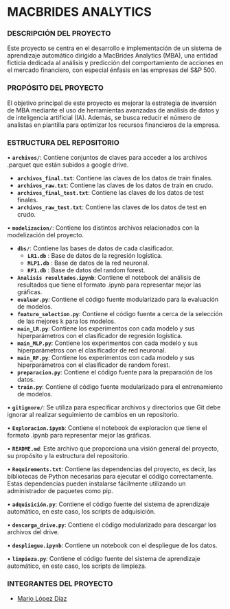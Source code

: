 # MACBRIDES ANALYTICS

### DESCRIPCIÓN DEL PROYECTO

Este proyecto se centra en el desarrollo e implementación de un sistema de aprendizaje automático dirigido a MacBrides Analytics (MBA), una entidad ficticia dedicada al análisis y predicción del comportamiento de acciones en el mercado financiero, con especial énfasis en las empresas del S&P 500.

### PROPÓSITO DEL PROYECTO

El objetivo principal de este proyecto es mejorar la estrategia de inversión de MBA mediante el uso de herramientas avanzadas de análisis de datos y de inteligencia artificial (IA). Además, se busca reducir el número de analistas en plantilla para optimizar los recursos financieros de la empresa.

### ESTRUCTURA DEL REPOSITORIO

 • **`archivos/`**: Contiene conjuntos de claves para acceder a los archivos .parquet que están subidos a google drive.
   - **`archivos_final.txt`**: Contiene las claves de los datos de train finales.
   - **`archivos_raw.txt`**: Contiene las claves de los datos de train en crudo.
   - **`archivos_final_test.txt`**: Contiene las claves de los datos de test finales.
   - **`archivos_raw_test.txt`**: Contiene las claves de los datos de test en crudo.

 • **`modelizacion/`**: Contiene los distintos archivos relacionados con la modelización del proyecto.
   - **`dbs/`**: Contiene las bases de datos de cada clasificador.
      - **`LR1.db`** : Base de datos de la regresión logística.
      - **`MLP1.db`** : Base de datos de la red neuronal.
      - **`RF1.db`** : Base de datos del random forest.
   - **`Analisis resultados.ipynb`**: Contiene el notebook del análisis de resultados que tiene el formato .ipynb para representar mejor las gráficas.
   - **`evaluar.py`**: Contiene el código fuente modularizado para la evaluación de modelos.
   - **`feature_selection.py`**: Contiene el código fuente a cerca de la selección de las mejores k para los modelos.
   - **`main_LR.py`**: Contiene los experimentos con cada modelo y sus hiperparámetros con el clasificador de regresión logística.
   - **`main_MLP.py`**: Contiene los experimentos con cada modelo y sus hiperparámetros con el clasificador de red neuronal.
   - **`main_RF.py`**: Contiene los experimentos con cada modelo y sus hiperparámetros con el clasificador de random forest.
   - **`preparacion.py`**: Contiene el código fuente para la preparación de los datos.
   - **`train.py`**: Contiene el código fuente modularizado para el entrenamiento de modelos.
 
 • **`gitignore/`**: Se utiliza para especificar archivos y directorios que Git debe ignorar al realizar seguimiento de cambios en un repositorio.

 • **`Exploracion.ipynb`**: Contiene el notebook de exploracion que tiene el formato .ipynb para representar mejor las gráficas.

 • **`README.md`**: Este archivo que proporciona una visión general del proyecto, su propósito y la estructura del repositorio.
 
 • **`Requirements.txt`**: Contiene las dependencias del proyecto, es decir, las bibliotecas de Python necesarias para ejecutar el código correctamente. Estas dependencias pueden instalarse fácilmente utilizando un administrador de paquetes como pip.
 
 • **`adquisición.py`**: Contiene el código fuente del sistema de aprendizaje automático, en este caso, los scripts de adquisición.

 • **`descarga_drive.py`**: Contiene el código modularizado para descargar los archivos del drive.

 • **`despliegue.ipynb`**: Contiene un notebook con el despliegue de los datos.

 • **`limpieza.py`**: Contiene el código fuente del sistema de aprendizaje automático, en este caso, los scripts de limpieza.


 
### INTEGRANTES DEL PROYECTO

- [Mario López Díaz](https://github.com/MarioLopezDiaz)
    
